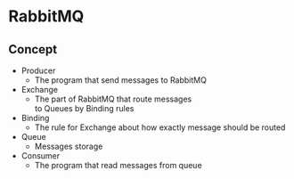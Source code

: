 # RabbitMQ

## Concept

+ Producer
    + The program that send messages to RabbitMQ
+ Exchange
    + The part of RabbitMQ that route messages  
        to Queues by Binding rules
+ Binding
    + The rule for Exchange about how exactly
        message should be routed
+ Queue
    + Messages storage
+ Consumer
    + The program that read messages from queue
